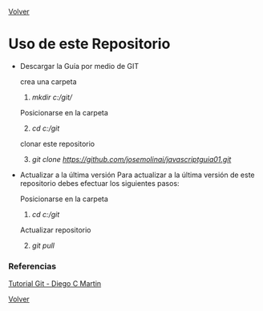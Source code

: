 [Volver](../readme.md)
# Uso de este Repositorio
- Descargar la Guía por medio de GIT  

    crea una carpeta
    1. *mkdir c:/git/*

    Posicionarse en la carpeta

    2. *cd c:/git*

    clonar este repositorio

    3. *git clone https://github.com/josemolinai/javascriptguia01.git*

- Actualizar a la última versión
    Para actualizar a la última versión de este repositorio debes efectuar los siguientes pasos:

    Posicionarse en la carpeta

    1. *cd c:/git*

    Actualizar repositorio

    2. *git pull*


### Referencias
[Tutorial Git - Diego C Martin](https://www.diegocmartin.com/tutorial-git/)

[Volver](../readme.md)